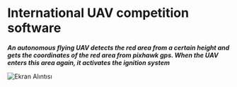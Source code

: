 # International UAV competition software 

***An autonomous flying UAV detects the red area from a certain height and gets the coordinates of the red area from pixhawk gps. When the UAV enters this area again, it activates the ignition system***

![Ekran Alıntısı](https://user-images.githubusercontent.com/98954356/186373184-bfaeb6a4-f47f-43ac-b5bf-c727302fc33c.PNG)
